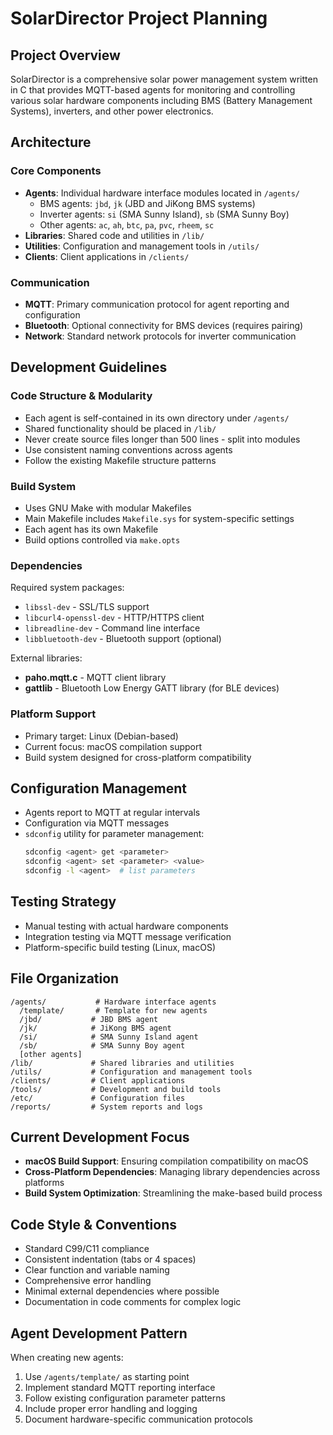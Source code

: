 # SolarDirector Project Planning

## Project Overview
SolarDirector is a comprehensive solar power management system written in C that provides MQTT-based agents for monitoring and controlling various solar hardware components including BMS (Battery Management Systems), inverters, and other power electronics.

## Architecture

### Core Components
- **Agents**: Individual hardware interface modules located in `/agents/`
  - BMS agents: `jbd`, `jk` (JBD and JiKong BMS systems)
  - Inverter agents: `si` (SMA Sunny Island), `sb` (SMA Sunny Boy)
  - Other agents: `ac`, `ah`, `btc`, `pa`, `pvc`, `rheem`, `sc`
- **Libraries**: Shared code and utilities in `/lib/`
- **Utilities**: Configuration and management tools in `/utils/`
- **Clients**: Client applications in `/clients/`

### Communication
- **MQTT**: Primary communication protocol for agent reporting and configuration
- **Bluetooth**: Optional connectivity for BMS devices (requires pairing)
- **Network**: Standard network protocols for inverter communication

## Development Guidelines

### Code Structure & Modularity
- Each agent is self-contained in its own directory under `/agents/`
- Shared functionality should be placed in `/lib/`
- Never create source files longer than 500 lines - split into modules
- Use consistent naming conventions across agents
- Follow the existing Makefile structure patterns

### Build System
- Uses GNU Make with modular Makefiles
- Main Makefile includes `Makefile.sys` for system-specific settings
- Each agent has its own Makefile
- Build options controlled via `make.opts`

### Dependencies
Required system packages:
- `libssl-dev` - SSL/TLS support
- `libcurl4-openssl-dev` - HTTP/HTTPS client
- `libreadline-dev` - Command line interface
- `libbluetooth-dev` - Bluetooth support (optional)

External libraries:
- **paho.mqtt.c** - MQTT client library
- **gattlib** - Bluetooth Low Energy GATT library (for BLE devices)

### Platform Support
- Primary target: Linux (Debian-based)
- Current focus: macOS compilation support
- Build system designed for cross-platform compatibility

## Configuration Management
- Agents report to MQTT at regular intervals
- Configuration via MQTT messages
- `sdconfig` utility for parameter management:
  ```bash
  sdconfig <agent> get <parameter>
  sdconfig <agent> set <parameter> <value>
  sdconfig -l <agent>  # list parameters
  ```

## Testing Strategy
- Manual testing with actual hardware components
- Integration testing via MQTT message verification
- Platform-specific build testing (Linux, macOS)

## File Organization
```
/agents/           # Hardware interface agents
  /template/       # Template for new agents
  /jbd/           # JBD BMS agent
  /jk/            # JiKong BMS agent
  /si/            # SMA Sunny Island agent
  /sb/            # SMA Sunny Boy agent
  [other agents]
/lib/             # Shared libraries and utilities
/utils/           # Configuration and management tools
/clients/         # Client applications
/tools/           # Development and build tools
/etc/             # Configuration files
/reports/         # System reports and logs
```

## Current Development Focus
- **macOS Build Support**: Ensuring compilation compatibility on macOS
- **Cross-Platform Dependencies**: Managing library dependencies across platforms
- **Build System Optimization**: Streamlining the make-based build process

## Code Style & Conventions
- Standard C99/C11 compliance
- Consistent indentation (tabs or 4 spaces)
- Clear function and variable naming
- Comprehensive error handling
- Minimal external dependencies where possible
- Documentation in code comments for complex logic

## Agent Development Pattern
When creating new agents:
1. Use `/agents/template/` as starting point
2. Implement standard MQTT reporting interface
3. Follow existing configuration parameter patterns
4. Include proper error handling and logging
5. Document hardware-specific communication protocols
